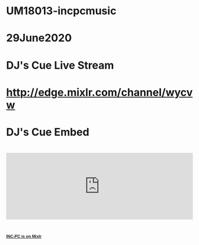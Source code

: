 # UM18013-incpcmusic

#####
# 29June2020 
# DJ's Cue Live Stream
# http://edge.mixlr.com/channel/wycvw

######
# DJ's Cue Embed
# <iframe src="https://mixlr.com/users/7385962/embed" width="100%" height="180px" scrolling="no" frameborder="no" marginheight="0" marginwidth="0"></iframe>
# <small><a href="https://mixlr.com/inc-pc" style="color:#1a1a1a;text-align:left; font-family:Helvetica, sans-serif; font-size:11px;">INC-PC is on Mixlr</a></small>
